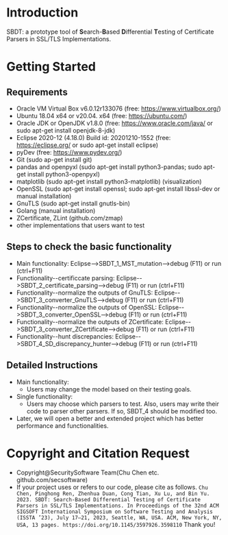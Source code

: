 # Introduction
SBDT: a prototype tool of **S**earch-**B**ased **D**ifferential **T**esting of Certificate Parsers in SSL/TLS Implementations.

# Getting Started
## Requirements
+ Oracle VM Virtual Box v6.0.12r133076 (free: https://www.virtualbox.org/)
+ Ubuntu 18.04 x64 or v20.04. x64 (free: https://ubuntu.com/)
+ Oracle JDK or OpenJDK v1.8.0 (free: https://www.oracle.com/java/ or sudo apt-get install openjdk-8-jdk) 
+ Eclipse 2020-12 (4.18.0) Build id: 20201210-1552 (free: https://eclipse.org/ or sudo apt-get install eclipse)
+ pyDev (free: https://www.pydev.org/)
+ Git (sudo ap-get install git)
+ pandas and openpyxl (sudo apt-get install python3-pandas; sudo apt-get install python3-openpyxl) 
+ matplotlib (sudo apt-get install python3-matplotlib) (visualization)
+ OpenSSL (sudo apt-get install openssl; sudo apt-get install libssl-dev or manual installation)
+ GnuTLS (sudo apt-get install gnutls-bin)
+ Golang (manual installation)
+ ZCertificate, ZLint (github.com/zmap)
+ other implementations that users want to test

## Steps to check the basic functionality 
+ Main functionality: Eclipse-->SBDT_1_MST_mutation-->debug (F11) or run (ctrl+F11)
+ Functionality--certificcate parsing: Eclipse-->SBDT_2_certificate_parsing-->debug (F11) or run (ctrl+F11)
+ Functionality--normalize the outputs of GnuTLS: Eclipse-->SBDT_3_converter_GnuTLS-->debug (F11) or run (ctrl+F11)
+ Functionality--normalize the outputs of OpenSSL: Eclipse-->SBDT_3_converter_OpenSSL-->debug (F11) or run (ctrl+F11)
+ Functionality--normalize the outputs of ZCertificate: Eclipse-->SBDT_3_converter_ZCertificate-->debug (F11) or run (ctrl+F11)
+ Functionality--hunt discrepancies: Eclipse-->SBDT_4_SD_discrepancy_hunter-->debug (F11) or run (ctrl+F11)

## Detailed Instructions
+ Main functionality:
  + Users may change the model based on their testing goals.
+ Single functionality:
  + Users may choose which parsers to test. Also, users may write their code to parser other parsers. If so, SBDT_4 should be modified too.
+ Later, we will open a better and extended project which has better performance and functionalities.

# Copyright and Citation Request
+ Copyright@SecuritySoftware Team(Chu Chen etc. github.com/secsoftware)
+ If your project uses or refers to our code, please cite as follows. 
`Chu Chen, Pinghong Ren, Zhenhua Duan, Cong Tian, Xu Lu, and Bin Yu. 2023. SBDT: Search-Based Differential Testing of Certificate Parsers in SSL/TLS Implementations. In Proceedings of the 32nd ACM SIGSOFT International Symposium on Software Testing and Analysis (ISSTA ’23), July 17–21, 2023, Seattle, WA, USA. ACM, New York, NY, USA, 13 pages. https://doi.org/10.1145/3597926.3598110` Thank you!
 
